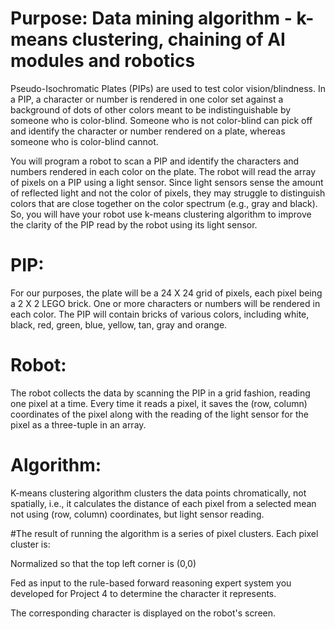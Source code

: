 # Purpose: Data mining algorithm - k-means clustering, chaining of AI modules and robotics
Pseudo-Isochromatic Plates (PIPs) are used to test color vision/blindness. In a PIP, a character or number is rendered in one color set against a background of dots of other colors meant to be indistinguishable by someone who is color-blind. Someone who is not color-blind can pick off and identify the character or number rendered on a plate, whereas someone who is color-blind cannot.

You will program a robot to scan a PIP and identify the characters and numbers rendered in each color on the plate. The robot will read the array of pixels on a PIP using a light sensor. Since light sensors sense the amount of reflected light and not the color of pixels, they may struggle to distinguish colors that are close together on the color spectrum (e.g., gray and black). So, you will have your robot use k-means clustering algorithm to improve the clarity of the PIP read by the robot using its light sensor.

# PIP: 

For our purposes, the plate will be a 24 X 24 grid of pixels, each pixel being a 2 X 2 LEGO brick. One or more characters or numbers will be rendered in each color. The PIP will contain bricks of various colors, including white, black, red, green, blue, yellow, tan, gray and orange.

# Robot: 

The robot collects the data by scanning the PIP in a grid fashion, reading one pixel at a time. Every time it reads a pixel, it saves the (row, column) coordinates of the pixel along with the reading of the light sensor for the pixel as a three-tuple in an array.

# Algorithm:

K-means clustering algorithm clusters the data points chromatically, not spatially, i.e., it calculates the distance of each pixel from a selected mean not using (row, column) coordinates, but light sensor reading.

#The result of running the algorithm is a series of pixel clusters. Each pixel cluster is:

Normalized so that the top left corner is (0,0)

Fed as input to the rule-based forward reasoning expert system you developed for Project 4 to determine the character it represents.

The corresponding character is displayed on the robot's screen.

